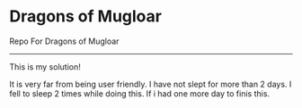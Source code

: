 # Dragons of Mugloar
Repo For Dragons of Mugloar
**********************************************************
This is my solution!

It is very far from being user friendly.
I have not slept for more than 2 days.
I fell to sleep 2 times while doing this.
If i had one more day to finis this.
